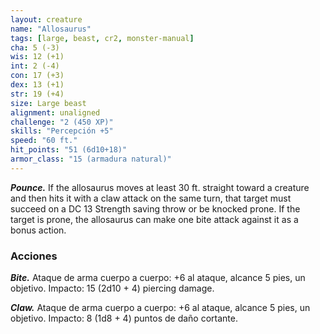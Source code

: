 ```yaml
---
layout: creature
name: "Allosaurus"
tags: [large, beast, cr2, monster-manual]
cha: 5 (-3)
wis: 12 (+1)
int: 2 (-4)
con: 17 (+3)
dex: 13 (+1)
str: 19 (+4)
size: Large beast
alignment: unaligned
challenge: "2 (450 XP)"
skills: "Percepción +5"
speed: "60 ft."
hit_points: "51 (6d10+18)"
armor_class: "15 (armadura natural)"
---
```


***Pounce.*** If the allosaurus moves at least 30 ft. straight toward a creature and then hits it with a claw attack on the same turn, that target must succeed on a DC 13 Strength saving throw or be knocked prone. If the target is prone, the allosaurus can make one bite attack against it as a bonus action.

### Acciones

***Bite.*** Ataque de arma cuerpo a cuerpo: +6 al ataque, alcance 5 pies, un objetivo. Impacto: 15 (2d10 + 4) piercing damage.

***Claw.*** Ataque de arma cuerpo a cuerpo: +6 al ataque, alcance 5 pies, un objetivo. Impacto: 8 (1d8 + 4) puntos de daño cortante.